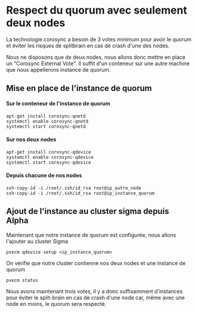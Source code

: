 # Respect du quorum avec seulement deux nodes

La technologie corosync a besoin de 3 votes minimum pour avoir le quorum et éviter les risques de splitbrain en cas de crash d'une des nodes.

Nous ne disposons que de deux nodes, nous allons donc mettre en place un "Corosync External Vote". Il suffit d'un conteneur sur une autre machine que nous appellerons instance de quorum.

## Mise en place de l'instance de quorum

#### Sur le conteneur de l'instance de quorum
```
apt-get install corosync-qnetd
systemctl enable corosync-qnetd
systemctl start corosync-qnetd
```

#### Sur nos deux nodes
```
apt-get install corosync-qdevice
systemctl enable corosync-qdevice
systemctl start corosync-qdevice
```

#### Depuis chacune de nos nodes
```
ssh-copy-id -i /root/.ssh/id_rsa root@ip_autre_node
ssh-copy-id -i /root/.ssh/id_rsa root@ip_instance_quorum
```
## Ajout de l'instance au cluster sigma depuis Alpha

Maintenant que notre instance de quorum est configurée, nous allons l'ajouter au cluster Sigma
```
pvecm qdevice setup <ip_instance_quorum>
```

On vérifie que notre cluster contienne nos deux nodes et une instance de quorum
```
pvecm status
```

Nous avons maintenant trois votes, il y a donc suffisamment d'instances pour éviter le split-brain en cas de crash d'une node car, même avec une node en moins, le quorum sera respecté.
